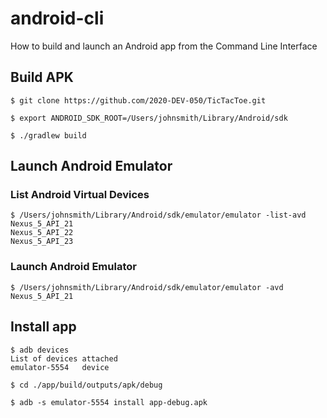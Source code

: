 # android-cli

How to build and launch an Android app from the Command Line Interface

## Build APK

    $ git clone https://github.com/2020-DEV-050/TicTacToe.git

    $ export ANDROID_SDK_ROOT=/Users/johnsmith/Library/Android/sdk

    $ ./gradlew build
    
## Launch Android Emulator

### List Android Virtual Devices

    $ /Users/johnsmith/Library/Android/sdk/emulator/emulator -list-avd
    Nexus_5_API_21
    Nexus_5_API_22
    Nexus_5_API_23
    
### Launch Android Emulator

    $ /Users/johnsmith/Library/Android/sdk/emulator/emulator -avd Nexus_5_API_21

## Install app

    $ adb devices
    List of devices attached
    emulator-5554   device

    $ cd ./app/build/outputs/apk/debug
    
    $ adb -s emulator-5554 install app-debug.apk
